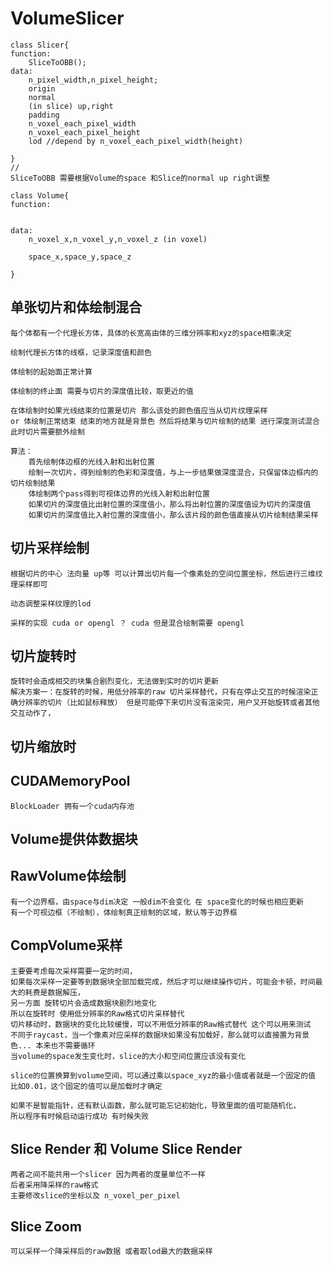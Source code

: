 # VolumeSlicer

```
class Slicer{
function:
    SliceToOBB();
data:
    n_pixel_width,n_pixel_height;
    origin
    normal
    (in slice) up,right
    padding
    n_voxel_each_pixel_width
    n_voxel_each_pixel_height
    lod //depend by n_voxel_each_pixel_width(height)

}
//
SliceToOBB 需要根据Volume的space 和Slice的normal up right调整

class Volume{
function:


data:
    n_voxel_x,n_voxel_y,n_voxel_z (in voxel)

    space_x,space_y,space_z
   
}
```

## 单张切片和体绘制混合

    每个体都有一个代理长方体，具体的长宽高由体的三维分辨率和xyz的space相乘决定

    绘制代理长方体的线框，记录深度值和颜色

    体绘制的起始面正常计算

    体绘制的终止面 需要与切片的深度值比较，取更近的值

    在体绘制时如果光线结束的位置是切片 那么该处的颜色值应当从切片纹理采样
    or 体绘制正常结束 结束的地方就是背景色 然后将结果与切片绘制的结果 进行深度测试混合 此时切片需要额外绘制 
    
    算法：
        首先绘制体边框的光线入射和出射位置
        绘制一次切片，得到绘制的色彩和深度值，与上一步结果做深度混合，只保留体边框内的切片绘制结果
        体绘制两个pass得到可视体边界的光线入射和出射位置
        如果切片的深度值比出射位置的深度值小，那么将出射位置的深度值设为切片的深度值
        如果切片的深度值比入射位置的深度值小，那么该片段的颜色值直接从切片绘制结果采样

## 切片采样绘制

    根据切片的中心 法向量 up等 可以计算出切片每一个像素处的空间位置坐标，然后进行三维纹理采样即可

    动态调整采样纹理的lod

    采样的实现 cuda or opengl ？ cuda 但是混合绘制需要 opengl 

## 切片旋转时
    旋转时会造成相交的块集合剧烈变化，无法做到实时的切片更新
    解决方案一：在旋转的时候，用低分辨率的raw 切片采样替代，只有在停止交互的时候渲染正确分辨率的切片（比如鼠标释放） 但是可能停下来切片没有渲染完，用户又开始旋转或者其他交互动作了，

## 切片缩放时

## CUDAMemoryPool
    BlockLoader 拥有一个cuda内存池

## Volume提供体数据块
    
## RawVolume体绘制
    有一个边界框，由space与dim决定 一般dim不会变化 在 space变化的时候也相应更新
    有一个可视边框（不绘制），体绘制真正绘制的区域，默认等于边界框
    
## CompVolume采样
    主要要考虑每次采样需要一定的时间，
    如果每次采样一定要等到数据块全部加载完成，然后才可以继续操作切片，可能会卡顿，时间最大的耗费是数据解压，
    另一方面 旋转切片会造成数据块剧烈地变化
    所以在旋转时 使用低分辨率的Raw格式切片采样替代
    切片移动时，数据块的变化比较缓慢，可以不用低分辨率的Raw格式替代 这个可以用来测试
    不同于raycast，当一个像素对应采样的数据块如果没有加载好，那么就可以直接置为背景色... 本来也不需要循环    
    当volume的space发生变化时，slice的大小和空间位置应该没有变化
    
    slice的位置换算到volume空间，可以通过乘以space_xyz的最小值或者就是一个固定的值 比如0.01，这个固定的值可以是加载时才确定
```    
如果不是智能指针，还有默认函数，那么就可能忘记初始化，导致里面的值可能随机化，
所以程序有时候启动运行成功 有时候失败   
``` 
    
## Slice Render 和 Volume Slice Render
    两者之间不能共用一个slicer 因为两者的度量单位不一样
    后者采用降采样的raw格式
    主要修改slice的坐标以及 n_voxel_per_pixel
    
## Slice Zoom
    可以采样一个降采样后的raw数据 或者取lod最大的数据采样
    
    
    
    
    
    
    
    
    
    
    
    
    
    
    
    
    
    
    